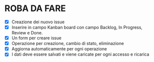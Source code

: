 # ROBA DA FARE

- [x] Creazione dei nuovo issue
- [x] Inserire in campo Kanban board con campo Backlog, In Progress, Review e Done. 
- [x] Un form per creare issue
- [x] Operazione per creazione, cambio di stato, eliminazione
- [x] Aggiorna automaticamente per ogni operazione
- [x] I dati deve essere salvati e viene caricate per ogni accesso e ricarica